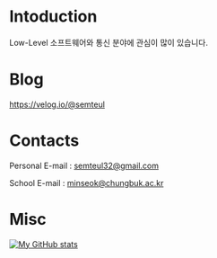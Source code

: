 # Intoduction
Low-Level 소프트웨어와 통신 분야에 관심이 많이 있습니다. 

# Blog

https://velog.io/@semteul

# Contacts

Personal E-mail : <semteul32@gmail.com>

School E-mail : <minseok@chungbuk.ac.kr>

# Misc

[![My GitHub stats](https://github-readme-stats.vercel.app/api?username=semteul)](https://github.com/semteul/github-readme-stats)
